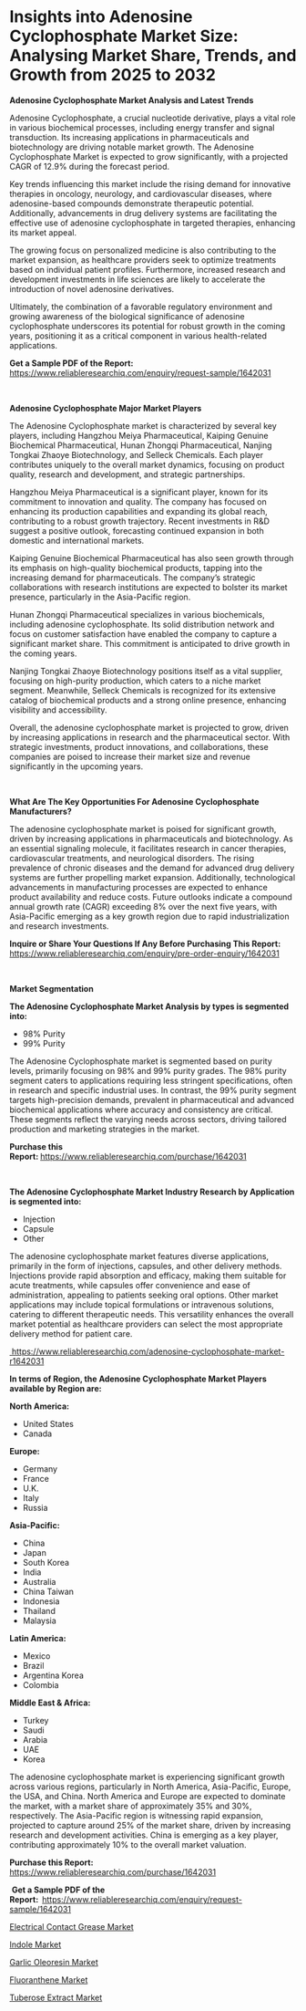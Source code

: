 <p><h1>Insights into Adenosine Cyclophosphate Market Size: Analysing Market Share, Trends, and Growth from 2025 to 2032</h1></p><p><strong>Adenosine Cyclophosphate Market Analysis and Latest Trends</strong></p>
<p><p>Adenosine Cyclophosphate, a crucial nucleotide derivative, plays a vital role in various biochemical processes, including energy transfer and signal transduction. Its increasing applications in pharmaceuticals and biotechnology are driving notable market growth. The Adenosine Cyclophosphate Market is expected to grow significantly, with a projected CAGR of 12.9% during the forecast period. </p><p>Key trends influencing this market include the rising demand for innovative therapies in oncology, neurology, and cardiovascular diseases, where adenosine-based compounds demonstrate therapeutic potential. Additionally, advancements in drug delivery systems are facilitating the effective use of adenosine cyclophosphate in targeted therapies, enhancing its market appeal.</p><p>The growing focus on personalized medicine is also contributing to the market expansion, as healthcare providers seek to optimize treatments based on individual patient profiles. Furthermore, increased research and development investments in life sciences are likely to accelerate the introduction of novel adenosine derivatives. </p><p>Ultimately, the combination of a favorable regulatory environment and growing awareness of the biological significance of adenosine cyclophosphate underscores its potential for robust growth in the coming years, positioning it as a critical component in various health-related applications.</p></p>
<p><strong>Get a Sample PDF of the Report:&nbsp;</strong> <a href="https://www.reliableresearchiq.com/enquiry/request-sample/1642031?utm_campaign=2251&utm_medium=2&utm_source=Github&utm_content=ia&utm_term=30012025&utm_id=adenosine-cyclophosphate">https://www.reliableresearchiq.com/enquiry/request-sample/1642031</a></p>
<p>&nbsp;</p>
<p><strong>Adenosine Cyclophosphate Major Market Players</strong></p>
<p><p>The Adenosine Cyclophosphate market is characterized by several key players, including Hangzhou Meiya Pharmaceutical, Kaiping Genuine Biochemical Pharmaceutical, Hunan Zhongqi Pharmaceutical, Nanjing Tongkai Zhaoye Biotechnology, and Selleck Chemicals. Each player contributes uniquely to the overall market dynamics, focusing on product quality, research and development, and strategic partnerships.</p><p>Hangzhou Meiya Pharmaceutical is a significant player, known for its commitment to innovation and quality. The company has focused on enhancing its production capabilities and expanding its global reach, contributing to a robust growth trajectory. Recent investments in R&D suggest a positive outlook, forecasting continued expansion in both domestic and international markets.</p><p>Kaiping Genuine Biochemical Pharmaceutical has also seen growth through its emphasis on high-quality biochemical products, tapping into the increasing demand for pharmaceuticals. The company’s strategic collaborations with research institutions are expected to bolster its market presence, particularly in the Asia-Pacific region.</p><p>Hunan Zhongqi Pharmaceutical specializes in various biochemicals, including adenosine cyclophosphate. Its solid distribution network and focus on customer satisfaction have enabled the company to capture a significant market share. This commitment is anticipated to drive growth in the coming years.</p><p>Nanjing Tongkai Zhaoye Biotechnology positions itself as a vital supplier, focusing on high-purity production, which caters to a niche market segment. Meanwhile, Selleck Chemicals is recognized for its extensive catalog of biochemical products and a strong online presence, enhancing visibility and accessibility.</p><p>Overall, the adenosine cyclophosphate market is projected to grow, driven by increasing applications in research and the pharmaceutical sector. With strategic investments, product innovations, and collaborations, these companies are poised to increase their market size and revenue significantly in the upcoming years.</p></p>
<p>&nbsp;</p>
<p><strong>What Are The Key Opportunities For Adenosine Cyclophosphate Manufacturers?</strong></p>
<p><p>The adenosine cyclophosphate market is poised for significant growth, driven by increasing applications in pharmaceuticals and biotechnology. As an essential signaling molecule, it facilitates research in cancer therapies, cardiovascular treatments, and neurological disorders. The rising prevalence of chronic diseases and the demand for advanced drug delivery systems are further propelling market expansion. Additionally, technological advancements in manufacturing processes are expected to enhance product availability and reduce costs. Future outlooks indicate a compound annual growth rate (CAGR) exceeding 8% over the next five years, with Asia-Pacific emerging as a key growth region due to rapid industrialization and research investments.</p></p>
<p><strong>Inquire or Share Your Questions If Any Before Purchasing This Report:</strong> <a href="https://www.reliableresearchiq.com/enquiry/pre-order-enquiry/1642031?utm_campaign=2251&utm_medium=2&utm_source=Github&utm_content=ia&utm_term=30012025&utm_id=adenosine-cyclophosphate">https://www.reliableresearchiq.com/enquiry/pre-order-enquiry/1642031</a></p>
<p>&nbsp;</p>
<p><strong>Market Segmentation</strong></p>
<p><strong>The Adenosine Cyclophosphate Market Analysis by types is segmented into:</strong></p>
<p><ul><li>98% Purity</li><li>99% Purity</li></ul></p>
<p><p>The Adenosine Cyclophosphate market is segmented based on purity levels, primarily focusing on 98% and 99% purity grades. The 98% purity segment caters to applications requiring less stringent specifications, often in research and specific industrial uses. In contrast, the 99% purity segment targets high-precision demands, prevalent in pharmaceutical and advanced biochemical applications where accuracy and consistency are critical. These segments reflect the varying needs across sectors, driving tailored production and marketing strategies in the market.</p></p>
<p><strong>Purchase this Report:&nbsp;</strong><a href="https://www.reliableresearchiq.com/purchase/1642031?utm_campaign=2251&utm_medium=2&utm_source=Github&utm_content=ia&utm_term=30012025&utm_id=adenosine-cyclophosphate">https://www.reliableresearchiq.com/purchase/1642031</a></p>
<p>&nbsp;</p>
<p><strong>The Adenosine Cyclophosphate Market Industry Research by Application is segmented into:</strong></p>
<p><ul><li>Injection</li><li>Capsule</li><li>Other</li></ul></p>
<p><p>The adenosine cyclophosphate market features diverse applications, primarily in the form of injections, capsules, and other delivery methods. Injections provide rapid absorption and efficacy, making them suitable for acute treatments, while capsules offer convenience and ease of administration, appealing to patients seeking oral options. Other market applications may include topical formulations or intravenous solutions, catering to different therapeutic needs. This versatility enhances the overall market potential as healthcare providers can select the most appropriate delivery method for patient care.</p></p>
<p><a href="https://www.reliableresearchiq.com/adenosine-cyclophosphate-market-r1642031?utm_campaign=2251&utm_medium=2&utm_source=Github&utm_content=ia&utm_term=30012025&utm_id=adenosine-cyclophosphate">&nbsp;https://www.reliableresearchiq.com/adenosine-cyclophosphate-market-r1642031</a></p>
<p><strong>In terms of Region, the Adenosine Cyclophosphate Market Players available by Region are:</strong></p>
<p>
    <p> <strong> North America: </strong>
        <ul>
            <li>United States</li>
            <li>Canada</li>
        </ul>
        </p> 
    <p> <strong> Europe: </strong>
        <ul>
            <li>Germany</li>
            <li>France</li>
            <li>U.K.</li>
            <li>Italy</li>
            <li>Russia</li>
        </ul>
        </p> 
    <p> <strong> Asia-Pacific: </strong>
        <ul>
            <li>China</li>
            <li>Japan</li>
            <li>South Korea</li>
            <li>India</li>
            <li>Australia</li>
            <li>China Taiwan</li>
            <li>Indonesia</li>
            <li>Thailand</li>
            <li>Malaysia</li>
        </ul>
        </p> 
    <p> <strong> Latin America: </strong>
        <ul>
            <li>Mexico</li>
            <li>Brazil</li>
            <li>Argentina Korea</li>
            <li>Colombia</li>
        </ul>
        </p> 
    <p> <strong> Middle East & Africa: </strong>
        <ul>
            <li>Turkey</li>
            <li>Saudi</li>
            <li>Arabia</li>
            <li>UAE</li>
            <li>Korea</li>
        </ul>
    </p>
    </p>
<p><p>The adenosine cyclophosphate market is experiencing significant growth across various regions, particularly in North America, Asia-Pacific, Europe, the USA, and China. North America and Europe are expected to dominate the market, with a market share of approximately 35% and 30%, respectively. The Asia-Pacific region is witnessing rapid expansion, projected to capture around 25% of the market share, driven by increasing research and development activities. China is emerging as a key player, contributing approximately 10% to the overall market valuation.</p></p>
<p><strong>Purchase this Report: </strong><a href="https://www.reliableresearchiq.com/purchase/1642031?utm_campaign=2251&utm_medium=2&utm_source=Github&utm_content=ia&utm_term=30012025&utm_id=adenosine-cyclophosphate">https://www.reliableresearchiq.com/purchase/1642031</a></p>
<p>&nbsp;<strong>Get a Sample PDF of the Report:&nbsp;&nbsp;</strong><a href="https://www.reliableresearchiq.com/enquiry/request-sample/1642031?utm_campaign=2251&utm_medium=2&utm_source=Github&utm_content=ia&utm_term=30012025&utm_id=adenosine-cyclophosphate">https://www.reliableresearchiq.com/enquiry/request-sample/1642031</a></p>
<p><strong></strong></p>
<p><p><a href="https://github.com/namvartiffer/Market-Research-Report-List-1/blob/main/electrical-contact-grease-market.md?utm_campaign=2251&utm_medium=2&utm_source=Github&utm_content=ia&utm_term=30012025&utm_id=adenosine-cyclophosphate">Electrical Contact Grease Market</a></p><p><a href="https://github.com/tashipmhuiri/Market-Research-Report-List-1/blob/main/indole-market.md?utm_campaign=2251&utm_medium=2&utm_source=Github&utm_content=ia&utm_term=30012025&utm_id=adenosine-cyclophosphate">Indole Market</a></p><p><a href="https://github.com/lynlynyusay/Market-Research-Report-List-1/blob/main/garlic-oleoresin-market.md?utm_campaign=2251&utm_medium=2&utm_source=Github&utm_content=ia&utm_term=30012025&utm_id=adenosine-cyclophosphate">Garlic Oleoresin Market</a></p><p><a href="https://github.com/akrachveslov/Market-Research-Report-List-1/blob/main/fluoranthene-market.md?utm_campaign=2251&utm_medium=2&utm_source=Github&utm_content=ia&utm_term=30012025&utm_id=adenosine-cyclophosphate">Fluoranthene Market</a></p><p><a href="https://github.com/balapopepi/Market-Research-Report-List-1/blob/main/tuberose-extract-market.md?utm_campaign=2251&utm_medium=2&utm_source=Github&utm_content=ia&utm_term=30012025&utm_id=adenosine-cyclophosphate">Tuberose Extract Market</a></p></p>